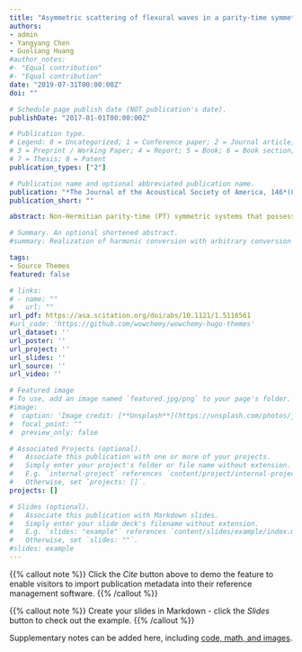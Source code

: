 ```yaml
---
title: "Asymmetric scattering of flexural waves in a parity-time symmetric metamaterial beam"
authors:
- admin
- Yangyang Chen
- Guoliang Huang
#author_notes:
#- "Equal contribution"
#- "Equal contribution"
date: "2019-07-31T00:00:00Z"
doi: ""

# Schedule page publish date (NOT publication's date).
publishDate: "2017-01-01T00:00:00Z"

# Publication type.
# Legend: 0 = Uncategorized; 1 = Conference paper; 2 = Journal article;
# 3 = Preprint / Working Paper; 4 = Report; 5 = Book; 6 = Book section;
# 7 = Thesis; 8 = Patent
publication_types: ["2"]

# Publication name and optional abbreviated publication name.
publication: "*The Journal of the Acoustical Society of America, 146*(850)"
publication_short: ""

abstract: Non-Hermitian parity-time (PT) symmetric systems that possess real eigenvalues have been intensively investigated in quantum mechanics and rapidly extended to optics and acoustics demonstrating a lot of unconventional wave phenomena. Here, a PT symmetric metamaterial beam is designed based on shunted piezoelectric patches and asymmetric wave scattering in the form of flexural waves is demonstrated through analytical and numerical approaches. The gain and loss components in the PT symmetric beam are realized by the introduction of negative and positive resistances into the external shunting circuits, respectively. Effective medium theory and transfer matrix method are employed to determine the effective material parameters and scattering properties of the PT symmetric metamaterial beam. Unidirectional reflectionlessness has been demonstrated analytically and numerically, together with illustrations of the PT phase transition and exceptional points. The tunability of exceptional points is studied by changing the spacing between piezoelectric patches and shunting circuit parameters. The design explores complex material parameters of the beam structure, and could open unique ways to asymmetric wave control, enhanced sensing, amplification, and localization of flexural waves.

# Summary. An optional shortened abstract.
#summary: Realization of harmonic conversion with arbitrary conversion frequency, phase, and amplitude. Realization of frequency-converted wave steering and dynamic beam steering.

tags:
- Source Themes
featured: false

# links:
# - name: ""
#   url: ""
url_pdf: https://asa.scitation.org/doi/abs/10.1121/1.5116561
#url_code: 'https://github.com/wowchemy/wowchemy-hugo-themes'
url_dataset: ''
url_poster: ''
url_project: ''
url_slides: ''
url_source: ''
url_video: ''

# Featured image
# To use, add an image named `featured.jpg/png` to your page's folder. 
#image:
#  caption: 'Image credit: [**Unsplash**](https://unsplash.com/photos/jdD8gXaTZsc)'
#  focal_point: ""
#  preview_only: false

# Associated Projects (optional).
#   Associate this publication with one or more of your projects.
#   Simply enter your project's folder or file name without extension.
#   E.g. `internal-project` references `content/project/internal-project/index.md`.
#   Otherwise, set `projects: []`.
projects: []

# Slides (optional).
#   Associate this publication with Markdown slides.
#   Simply enter your slide deck's filename without extension.
#   E.g. `slides: "example"` references `content/slides/example/index.md`.
#   Otherwise, set `slides: ""`.
#slides: example
---
```


{{% callout note %}}
Click the *Cite* button above to demo the feature to enable visitors to import publication metadata into their reference management software.
{{% /callout %}}

{{% callout note %}}
Create your slides in Markdown - click the *Slides* button to check out the example.
{{% /callout %}}

Supplementary notes can be added here, including [code, math, and images](https://wowchemy.com/docs/writing-markdown-latex/).
